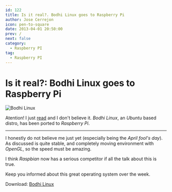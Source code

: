 ```yaml
---
id: 122
title: Is it real?. Bodhi Linux goes to Raspberry Pi
author: Jose Cerrejon
icon: pen-to-square
date: 2013-04-01 20:50:00
prev: /
next: false
category:
  - Raspberry PI
tag:
  - Raspberry PI
---
```


# Is it real?: Bodhi Linux goes to Raspberry Pi

![Bodhi Linux](/images/bodhy_linux.jpg)

Atention! I just [read](https://plus.google.com/100130971560879475093/posts/aroZf63DNPL) and I don't believe it. *Bodhi Linux*, an *Ubuntu* based distro, has been ported to *Raspberry Pi*.

- - -
I honestly do not believe me just yet (especially being the *April fool's day*). As discussed is quite stable, and completely moving environment with *OpenGL*, so the speed must be amazing.

I think *Raspbian* now has a serious competitor if all the talk about this is true.

Keep you informed about this great operating system over the week.

Download: [Bodhi Linux](http://www.bodhilinux.com/downloads_mobile.php)